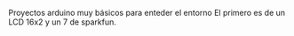 Proyectos arduino muy básicos para enteder el entorno
El primero es de un LCD 16x2 y un 7 de sparkfun. 
